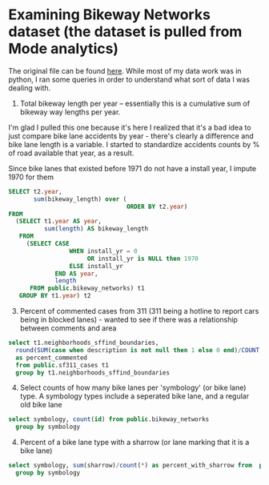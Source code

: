 # Examining Bikeway Networks dataset (the dataset is pulled from Mode analytics)

The original file can be found [here](https://data.sfgov.org/Transportation/SFMTA-Bikeway-Network/ygmz-vaxd). While most of my data work was in python,
I ran some queries in order to understand what sort of data I was dealing with. 


1. Total bikeway length per year – essentially this is a cumulative sum of bikeway way lengths per year.

I'm glad I pulled this one because it's here I realized that it's a bad idea to just compare bike lane accidents by year - there's clearly a difference
and bike lane length is a variable.
I started to standardize accidents counts by % of road available that year, as a result.

Since bike lanes that existed before 1971 do not have a install year, I impute 1970 for them
```sql
SELECT t2.year,
       sum(bikeway_length) over (
                                 ORDER BY t2.year)
FROM
  (SELECT t1.year AS year,
          sum(length) AS bikeway_length
   FROM
     (SELECT CASE
                 WHEN install_yr = 0
                      OR install_yr is NULL then 1970
                 ELSE install_yr
             END AS year,
             length
      FROM public.bikeway_networks) t1
   GROUP BY t1.year) t2
 ```
3. Percent of commented cases from 311 (311 being a hotline to report cars being in blocked lanes) - wanted to see if there was a relationship between comments and area
```sql
select t1.neighborhoods_sffind_boundaries, 
  round(SUM(case when description is not null then 1 else 0 end)/COUNT(*),3)*100 
  as percent_commented 
  from public.sf311_cases t1
  group by t1.neighborhoods_sffind_boundaries 
```

4. Select counts of how many bike lanes per 'symbology' (or bike lane) type. A symbology types include a seperated bike lane, and a regular old bike lane
```sql
select symbology, count(id) from public.bikeway_networks
  group by symbology
```

4. Percent of a bike lane type with a sharrow (or lane marking that it is a bike lane)
```sql
select symbology, sum(sharrow)/count(*) as percent_with_sharrow from  public.bikeway_networks
  group by symbology
```

